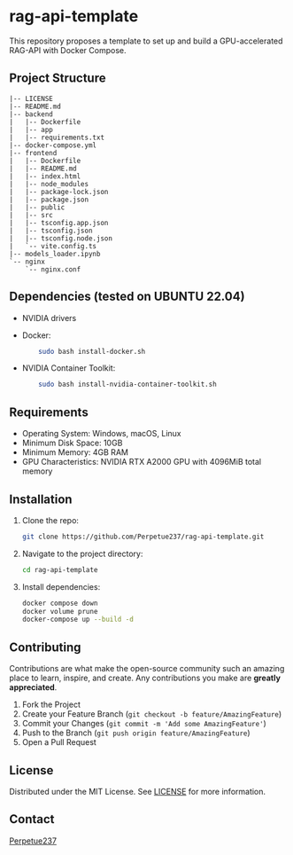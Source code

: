 # rag-api-template
This repository proposes a template to set up and build a GPU-accelerated RAG-API with Docker Compose.

## Project Structure

```plaintext
|-- LICENSE
|-- README.md
|-- backend
|   |-- Dockerfile
|   |-- app
|   |-- requirements.txt
|-- docker-compose.yml
|-- frontend
|   |-- Dockerfile
|   |-- README.md
|   |-- index.html
|   |-- node_modules
|   |-- package-lock.json
|   |-- package.json
|   |-- public
|   |-- src
|   |-- tsconfig.app.json
|   |-- tsconfig.json
|   |-- tsconfig.node.json
|   `-- vite.config.ts
|-- models_loader.ipynb
`-- nginx
    `-- nginx.conf
```

## Dependencies (tested on UBUNTU 22.04) 

- NVIDIA drivers

- Docker:
    ```sh
        sudo bash install-docker.sh
    ```

- NVIDIA Container Toolkit:
    ```sh
        sudo bash install-nvidia-container-toolkit.sh
    ```

## Requirements

- Operating System: Windows, macOS, Linux
- Minimum Disk Space: 10GB
- Minimum Memory: 4GB RAM
- GPU Characteristics: NVIDIA RTX A2000 GPU with 4096MiB total memory



## Installation

1. Clone the repo:
    ```sh
    git clone https://github.com/Perpetue237/rag-api-template.git
    ```
2. Navigate to the project directory:
    ```sh
    cd rag-api-template
    ```
3. Install dependencies:
    ```sh
    docker compose down
    docker volume prune
    docker-compose up --build -d
    ```
    
## Contributing

Contributions are what make the open-source community such an amazing place to learn, inspire, and create. Any contributions you make are **greatly appreciated**.

1. Fork the Project
2. Create your Feature Branch (`git checkout -b feature/AmazingFeature`)
3. Commit your Changes (`git commit -m 'Add some AmazingFeature'`)
4. Push to the Branch (`git push origin feature/AmazingFeature`)
5. Open a Pull Request

## License

Distributed under the MIT License. See [LICENSE](LICENSE) for more information.

## Contact

[Perpetue237](https://www.linkedin.com/in/perpetue-k-375306185)

